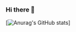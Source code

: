 ### Hi there 👋

[![Anurag's GitHub stats](https://github-readme-stats.vercel.app/api?username=Orxan477&hide=contribs,prs&show_icons=true&theme=radical)]
